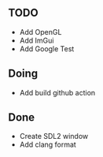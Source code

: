 ## TODO
- Add OpenGL
- Add ImGui
- Add Google Test

## Doing
- Add build github action

## Done
- Create SDL2 window
- Add clang format
